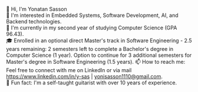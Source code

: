 👋 Hi, I'm Yonatan Sasson<br /> 
👀 I'm interested in Embedded Systems, Software Development, AI, and Backend technologies.<br /> 
🌱 I'm currently in my second year of studying Computer Science (GPA 96.43).<br /> 
🎓 Enrolled in an optional direct Master's track in Software Engineering - 2.5 years remaining:
    2 semesters left to complete a Bachelor's degree in Computer Science (1 year).
    Option to continue for 3 additional semesters for Master's degree in Software Engineering (1.5 years).
📫 How to reach me: Feel free to connect with me on LinkedIn or via mail<br />
https://www.linkedin.com/in/y-sas | yonisasson1110@gmail.com.<br /> 
🎸 Fun fact: I'm a self-taught guitarist with over 10 years of experience.

<!---
YonatanSas/YonatanSas is a ✨ special ✨ repository because its `README.md` (this file) appears on your GitHub profile.
You can click the Preview link to take a look at your changes.
--->
